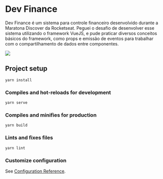 # Dev Finance

Dev Finance é um sistema para controle financeiro desenvolvido durante a Maratona Discover da Rocketseat. Peguei o desafio de desenvolver esse sistema utilizando o framework VueJS, e pude praticar diversos conceitos básicos do framework, como props e emissão de eventos para trabalhar com o compartilhamento de dados entre componentes.

<img src='https://ik.imagekit.io/xc7bzbnt53/devfinance1_IRh7uS-Wp.png?updatedAt=1636063294913' />

## Project setup
```
yarn install
```

### Compiles and hot-reloads for development
```
yarn serve
```

### Compiles and minifies for production
```
yarn build
```

### Lints and fixes files
```
yarn lint
```

### Customize configuration
See [Configuration Reference](https://cli.vuejs.org/config/).
